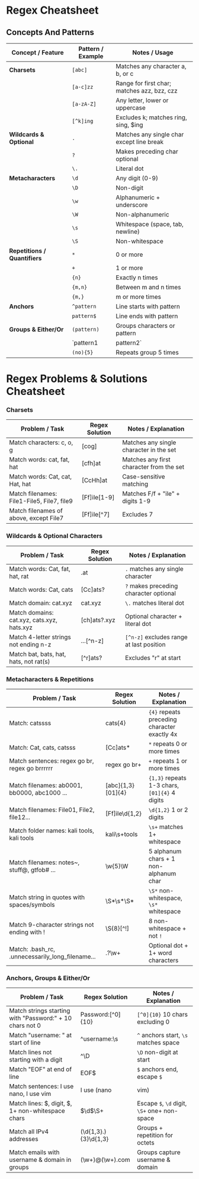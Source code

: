 # Regex Cheatsheet

## Concepts And Patterns

| Concept / Feature           | Pattern / Example           | Notes / Usage                           |
|-----------------------------|----------------------------|----------------------------------------|
| **Charsets**                | `[abc]`                    | Matches any character a, b, or c       |
|                             | `[a-c]zz`                  | Range for first char; matches azz, bzz, czz |
|                             | `[a-zA-Z]`                 | Any letter, lower or uppercase         |
|                             | `[^k]ing`                  | Excludes k; matches ring, sing, $ing  |
| **Wildcards & Optional**    | `.`                        | Matches any single char except line break |
|                             | `?`                        | Makes preceding char optional          |
|                             | `\.`                       | Literal dot                             |
| **Metacharacters**          | `\d`                       | Any digit (0-9)                        |
|                             | `\D`                       | Non-digit                               |
|                             | `\w`                       | Alphanumeric + underscore              |
|                             | `\W`                       | Non-alphanumeric                        |
|                             | `\s`                       | Whitespace (space, tab, newline)       |
|                             | `\S`                       | Non-whitespace                          |
| **Repetitions / Quantifiers**| `*`                        | 0 or more                               |
|                             | `+`                        | 1 or more                               |
|                             | `{n}`                      | Exactly n times                          |
|                             | `{m,n}`                    | Between m and n times                   |
|                             | `{m,}`                     | m or more times                          |
| **Anchors**                 | `^pattern`                 | Line starts with pattern                |
|                             | `pattern$`                 | Line ends with pattern                  |
| **Groups & Either/Or**      | `(pattern)`                | Groups characters or pattern            |
|                             | `pattern1|pattern2`        | Either/or pattern                        |
|                             | `(no){5}`                  | Repeats group 5 times                    |


# Regex Problems & Solutions Cheatsheet

### Charsets

| Problem / Task                                    | Regex Solution    | Notes / Explanation                               |
|--------------------------------------------------|-----------------|--------------------------------------------------|
| Match characters: c, o, g                        | [cog]           | Matches any single character in the set          |
| Match words: cat, fat, hat                        | [cfh]at         | Matches any first character from the set         |
| Match words: Cat, cat, Hat, hat                   | [CcHh]at        | Case-sensitive matching                           |
| Match filenames: File1-File5, File7, file9       | [Ff]ile[1-9]    | Matches F/f + "ile" + digits 1-9                 |
| Match filenames of above, except File7           | [Ff]ile[^7]     | Excludes 7                                        |

### Wildcards & Optional Characters

| Problem / Task                                    | Regex Solution    | Notes / Explanation                               |
|--------------------------------------------------|-----------------|--------------------------------------------------|
| Match words: Cat, fat, hat, rat                  | .at             | `.` matches any single character                 |
| Match words: Cat, cats                             | [Cc]ats?        | `?` makes preceding character optional           |
| Match domain: cat.xyz                              | cat\.xyz        | `\.` matches literal dot                          |
| Match domains: cat.xyz, cats.xyz, hats.xyz        | [ch]ats?\.xyz   | Optional character + literal dot                  |
| Match 4-letter strings not ending n-z             | ...[^n-z]       | `[^n-z]` excludes range at last position         |
| Match bat, bats, hat, hats, not rat(s)           | [^r]ats?        | Excludes "r" at start                             |

### Metacharacters & Repetitions

| Problem / Task                                    | Regex Solution     | Notes / Explanation                              |
|--------------------------------------------------|-----------------|-------------------------------------------------|
| Match: catssss                                    | cats{4}          | `{4}` repeats preceding character exactly 4x    |
| Match: Cat, cats, catsss                          | [Cc]ats*         | `*` repeats 0 or more times                     |
| Match sentences: regex go br, regex go brrrrrr   | regex go br+     | `+` repeats 1 or more times                     |
| Match filenames: ab0001, bb0000, abc1000 ...     | [abc]{1,3}[01]{4}| `{1,3}` repeats 1-3 chars, `[01]{4}` 4 digits  |
| Match filenames: File01, File2, file12...        | [Ff]ile\d{1,2}  | `\d{1,2}` 1 or 2 digits                          |
| Match folder names: kali tools, kali     tools    | kali\s+tools     | `\s+` matches 1+ whitespace                      |
| Match filenames: notes~, stuff@, gtfob# ...      | \w{5}\W          | 5 alphanum chars + 1 non-alphanum char          |
| Match string in quotes with spaces/symbols       | \S*\s*\S*        | `\S*` non-whitespace, `\s*` whitespace          |
| Match 9-character strings not ending with !      | \S{8}[^!]        | 8 non-whitespace + not `!`                       |
| Match: .bash_rc, .unnecessarily_long_filename... | \.?\w+           | Optional dot + 1+ word characters               |

### Anchors, Groups & Either/Or

| Problem / Task                                    | Regex Solution     | Notes / Explanation                              |
|--------------------------------------------------|-----------------|-------------------------------------------------|
| Match strings starting with "Password:" + 10 chars not 0 | Password:[^0]{10} | `[^0]{10}` 10 chars excluding 0                 |
| Match "username: " at start of line             | ^username:\s      | `^` anchors start, `\s` matches space           |
| Match lines not starting with a digit           | ^\D               | `\D` non-digit at start                          |
| Match "EOF" at end of line                       | EOF\$             | `$` anchors end, escape `$`                      |
| Match sentences: I use nano, I use vim         | I use (nano|vim)  | Either/or with group                              |
| Match lines: $, digit, $, 1+ non-whitespace chars | \$\d\$\S+         | Escape `$`, `\d` digit, `\S+` one+ non-space    |
| Match all IPv4 addresses                        | (\d{1,3}\.){3}\d{1,3} | Groups + repetition for octets                   |
| Match emails with username & domain in groups  | (\w+)@(\w+)\.com | Groups capture username & domain                  |

